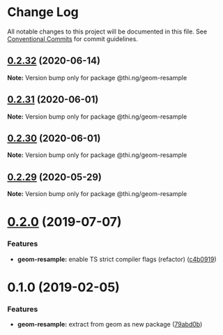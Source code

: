 # Change Log

All notable changes to this project will be documented in this file.
See [Conventional Commits](https://conventionalcommits.org) for commit guidelines.

## [0.2.32](https://github.com/thi-ng/umbrella/compare/@thi.ng/geom-resample@0.2.31...@thi.ng/geom-resample@0.2.32) (2020-06-14)

**Note:** Version bump only for package @thi.ng/geom-resample





## [0.2.31](https://github.com/thi-ng/umbrella/compare/@thi.ng/geom-resample@0.2.30...@thi.ng/geom-resample@0.2.31) (2020-06-01)

**Note:** Version bump only for package @thi.ng/geom-resample





## [0.2.30](https://github.com/thi-ng/umbrella/compare/@thi.ng/geom-resample@0.2.29...@thi.ng/geom-resample@0.2.30) (2020-06-01)

**Note:** Version bump only for package @thi.ng/geom-resample





## [0.2.29](https://github.com/thi-ng/umbrella/compare/@thi.ng/geom-resample@0.2.28...@thi.ng/geom-resample@0.2.29) (2020-05-29)

**Note:** Version bump only for package @thi.ng/geom-resample





# [0.2.0](https://github.com/thi-ng/umbrella/compare/@thi.ng/geom-resample@0.1.17...@thi.ng/geom-resample@0.2.0) (2019-07-07)

### Features

* **geom-resample:** enable TS strict compiler flags (refactor) ([c4b0919](https://github.com/thi-ng/umbrella/commit/c4b0919))

# 0.1.0 (2019-02-05)

### Features

* **geom-resample:** extract from geom as new package ([79abd0b](https://github.com/thi-ng/umbrella/commit/79abd0b))
